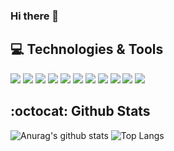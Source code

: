 ### Hi there 👋

<!--
**josecaro02/josecaro02** is a ✨ _special_ ✨ repository because its `README.md` (this file) appears on your GitHub profile.

Here are some ideas to get you started:

- 🔭 I’m currently working on ...
- 🌱 I’m currently learning ...
- 👯 I’m looking to collaborate on ...
- 🤔 I’m looking for help with ...
- 💬 Ask me about ...
- 📫 How to reach me: ...
- 😄 Pronouns: ...
- ⚡ Fun fact: ...
-->

## 💻 Technologies & Tools
![](https://img.shields.io/badge/OS-Linux-informational?style=flat&logo=linux&logoColor=white&color=orange)
![](https://img.shields.io/badge/Editor-Emacs-informational?style=flat&logo=GNU-Emacs&logoColor=white&color=blueviolet)
![](https://img.shields.io/badge/Code-Python-informational?style=flat&logo=python&logoColor=white&color=success)
![](https://img.shields.io/badge/Code-C-informational?style=flat&logo=C&logoColor=white&color=success)
![](https://img.shields.io/badge/Code-JavaScript-informational?style=flat&logo=JavaScript&logoColor=white&color=success)
![](https://img.shields.io/badge/Framework-IONIC-informational?style=flat&logo=Ionic&logoColor=white&color=green)
![](https://img.shields.io/badge/Framework-React-informational?style=flat&logo=React&logoColor=white&color=green)
![](https://img.shields.io/badge/Framework-Flask-informational?style=flat&logo=Flask&logoColor=white&color=green)
![](https://img.shields.io/badge/DB-MySQL-informational?style=flat&logo=MySQL&logoColor=white&color=blue)
![](https://img.shields.io/badge/DB-MongoDB-informational?style=flat&logo=MongoDB&logoColor=white&color=blue)
![](https://img.shields.io/badge/Sever-NGINX-informational?style=flat&logo=NGINX&logoColor=white&color=9cf)

## :octocat: Github Stats
![Anurag's github stats](https://github-readme-stats.vercel.app/api?username=josecaro02&show_icons=true)
![Top Langs](https://github-readme-stats.vercel.app/api/top-langs/?username=josecaro02&hide=css)

